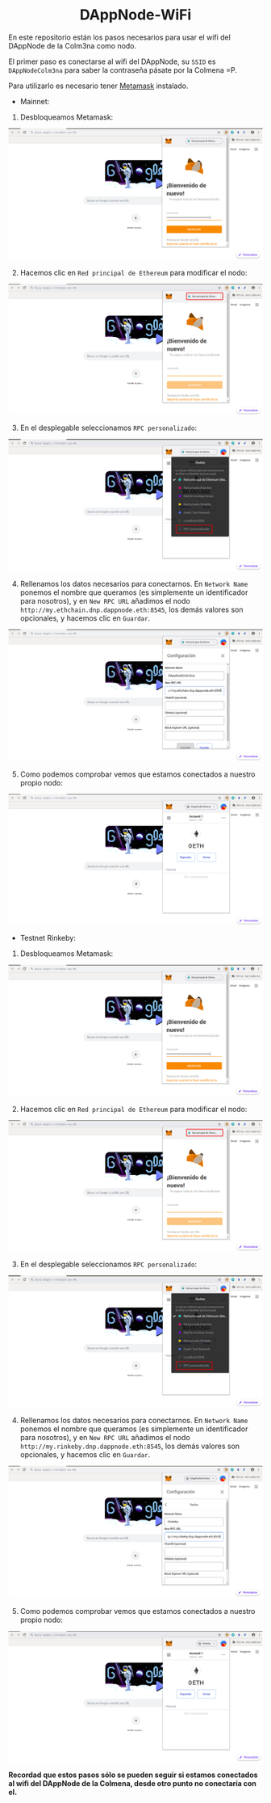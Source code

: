 <h1 align="center"> DAppNode-WiFi </h1>

En este repositorio están los pasos necesarios para usar el wifi del DAppNode de la Colm3na como nodo.

El primer paso es conectarse al wifi del DAppNode, su `SSID` es `DAppNodeColm3na` para saber la contraseña pásate por la Colmena =P.

Para utilizarlo es necesario tener [Metamask](https://metamask.io) instalado.

- Mainnet:

1. Desbloqueamos Metamask:

<p align="center"> 
<img src="./images/image1.png">
</p>

2. Hacemos clic en `Red principal de Ethereum` para modificar el nodo:

<p align="center"> 
<img src="./images/image2.png">
</p>

3. En el desplegable seleccionamos `RPC personalizado`:

<p align="center"> 
<img src="./images/image3.png">
</p>

4. Rellenamos los datos necesarios para conectarnos.
 En `Network Name` ponemos el nombre que queramos (es simplemente un identificador para nosotros), y en `New RPC URL` añadimos el nodo `http://my.ethchain.dnp.dappnode.eth:8545`, los demás valores son opcionales, y hacemos clic en `Guardar`. 

<p align="center"> 
<img src="./images/image4.png">
</p>

5. Como podemos comprobar vemos que estamos conectados a nuestro propio nodo:

<p align="center"> 
<img src="./images/image5.png">
</p>

- Testnet Rinkeby:

1. Desbloqueamos Metamask:

<p align="center"> 
<img src="./images/image1.png">
</p>

2. Hacemos clic en `Red principal de Ethereum` para modificar el nodo:

<p align="center"> 
<img src="./images/image2.png">
</p>

3. En el desplegable seleccionamos `RPC personalizado`:

<p align="center"> 
<img src="./images/image3.png">
</p>

4. Rellenamos los datos necesarios para conectarnos.
 En `Network Name` ponemos el nombre que queramos (es simplemente un identificador para nosotros), y en `New RPC URL` añadimos el nodo `http://my.rinkeby.dnp.dappnode.eth:8545`, los demás valores son opcionales, y hacemos clic en `Guardar`. 

<p align="center"> 
<img src="./images/image6.png">
</p>

5. Como podemos comprobar vemos que estamos conectados a nuestro propio nodo:

<p align="center"> 
<img src="./images/image7.png">
</p>


**Recordad que estos pasos sólo se pueden seguir si estamos conectados al wifi del DAppNode de la Colmena, desde otro punto no conectaría con el.**
